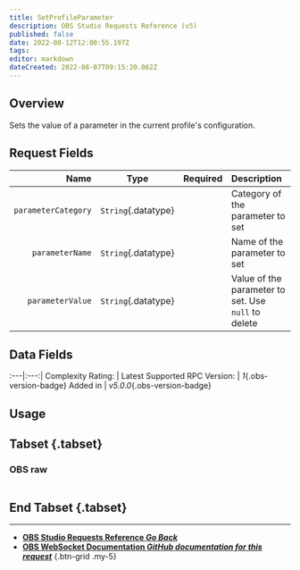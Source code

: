 ```yaml
---
title: SetProfileParameter
description: OBS Studio Requests Reference (v5)
published: false
date: 2022-08-12T12:00:55.197Z
tags: 
editor: markdown
dateCreated: 2022-08-07T09:15:20.062Z
---
```


## Overview
Sets the value of a parameter in the current profile's configuration.

## Request Fields
Name | Type | Required| Description |
----:|:----:|:-------:|:------------|
`parameterCategory` | `String`{.datatype} | <i class="mdi mdi-check-bold"></i> | Category of the parameter to set
`parameterName` | `String`{.datatype} | <i class="mdi mdi-check-bold"></i> | Name of the parameter to set
`parameterValue` | `String`{.datatype} | <i class="mdi mdi-check-bold"></i> | Value of the parameter to set. Use `null` to delete

## Data Fields
:---|:---:|
Complexity Rating: | <span class="stars stars--4"></span>
Latest Supported RPC Version: | *1*{.obs-version-badge}
Added in | *v5.0.0*{.obs-version-badge}

## Usage
## Tabset {.tabset}
### OBS raw
```json

```
## End Tabset {.tabset}

---

- [<i class="mdi mdi-chevron-left"></i>**OBS Studio Requests Reference *Go Back***](/en/Broadcasters/OBS/Requests)
- [<i class="mdi mdi-github"></i> **OBS WebSocket Documentation *GitHub documentation for this request***](https://github.com/obsproject/obs-websocket/blob/master/docs/generated/protocol.md#setprofileparameter)
{.btn-grid .my-5}